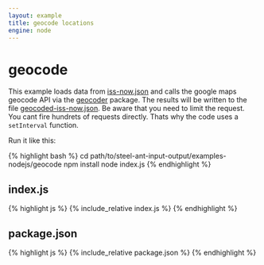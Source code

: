 ```yaml
---
layout: example
title: geocode locations
engine: node
---
```


geocode
=======

This example loads data from [iss-now.json](iss-now.json) and calls the google maps geocode API via the [geocoder](https://www.npmjs.com/package/geocoder) package. The results will be written to the file [geocoded-iss-now.json](geocoded-iss-now.json). Be aware that you need to limit the request. You cant fire hundrets of requests directly. Thats why the code uses a `setInterval` function.

Run it like this:


{% highlight bash %}
cd path/to/steel-ant-input-output/examples-nodejs/geocode
npm install
node index.js
{% endhighlight %}


## index.js  

{% highlight js %}
{% include_relative index.js %}
{% endhighlight %}

## package.json  

{% highlight js %}
{% include_relative package.json %}
{% endhighlight %}